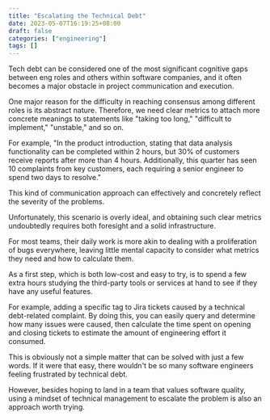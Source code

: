 ```yaml
---
title: "Escalating the Technical Debt"
date: 2023-05-07T16:19:25+08:00
draft: false
categories: ["engineering"]
tags: []
---
```


Tech debt can be considered one of the most significant cognitive gaps between eng roles and others within software companies, and it often becomes a major obstacle in project communication and execution.

One major reason for the difficulty in reaching consensus among different roles is its abstract nature. Therefore, we need clear metrics to attach more concrete meanings to statements like "taking too long," "difficult to implement," "unstable," and so on.

For example, "In the product introduction, stating that data analysis functionality can be completed within 2 hours, but 30% of customers receive reports after more than 4 hours. Additionally, this quarter has seen 10 complaints from key customers, each requiring a senior engineer to spend two days to resolve."

This kind of communication approach can effectively and concretely reflect the severity of the problems.

Unfortunately, this scenario is overly ideal, and obtaining such clear metrics undoubtedly requires both foresight and a solid infrastructure.

For most teams, their daily work is more akin to dealing with a proliferation of bugs everywhere, leaving little mental capacity to consider what metrics they need and how to calculate them.

As a first step, which is both low-cost and easy to try, is to spend a few extra hours studying the third-party tools or services at hand to see if they have any useful features.

For example, adding a specific tag to Jira tickets caused by a technical debt-related complaint. By doing this, you can easily query and determine how many issues were caused, then calculate the time spent on opening and closing tickets to estimate the amount of engineering effort it consumed.

This is obviously not a simple matter that can be solved with just a few words. If it were that easy, there wouldn't be so many software engineers feeling frustrated by technical debt.

However, besides hoping to land in a team that values software quality, using a mindset of technical management to escalate the problem is also an approach worth trying.
